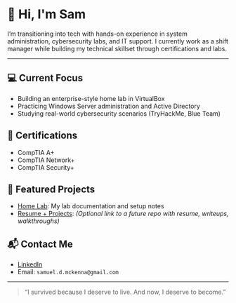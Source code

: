 # 👋 Hi, I'm Sam 

I’m transitioning into tech with hands-on experience in system administration, cybersecurity labs, and IT support. I currently work as a shift manager while building my technical skillset through certifications and labs.

---

## 💻 Current Focus
- Building an enterprise-style home lab in VirtualBox
- Practicing Windows Server administration and Active Directory
- Studying real-world cybersecurity scenarios (TryHackMe, Blue Team)

## 📜 Certifications
- CompTIA A+
- CompTIA Network+
- CompTIA Security+

## 📂 Featured Projects
- [Home Lab](https://github.com/S-McKenna/home-lab): My lab documentation and setup notes
- [Resume + Projects](#): *(Optional link to a future repo with resume, writeups, walkthroughs)*

## 📬 Contact Me
- [LinkedIn](https://linkedin.com/in/your-link-here)
- Email: `samuel.d.mckenna@gmail.com`

---

> “I survived because I deserve to live. And now, I deserve to become.”

